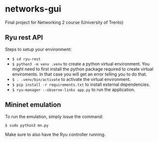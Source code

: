 # networks-gui
Final project for Networking 2 course (University of Trento)

## Ryu rest API

Steps to setup your environment:

* ```$ cd ryu-rest```
* ```$ python3 -m venv .venv``` to create a python virtual environment. You might need to first install the python package required to create virtual enviroments. In that case you will get an error telling you to do that.
* ```$ . .venv/bin/activate``` to activate the virtual environment.
* ```$ pip install -r requirements.txt``` to install external dependencies.
* ```$ ryu-manager --observe-links app.py``` to run the application.


## Mininet emulation

To run the emulation, simply issue the command:
```
$ sudo python3 mn.py
```
Make sure to also have the Ryu controller running.
